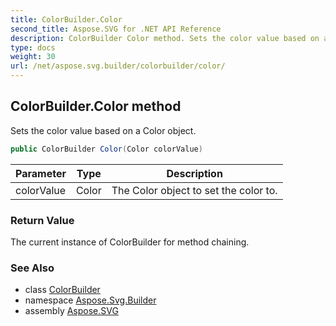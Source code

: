 ```yaml
---
title: ColorBuilder.Color
second_title: Aspose.SVG for .NET API Reference
description: ColorBuilder Color method. Sets the color value based on a Color object
type: docs
weight: 30
url: /net/aspose.svg.builder/colorbuilder/color/
---
```

## ColorBuilder.Color method

Sets the color value based on a Color object.

```csharp
public ColorBuilder Color(Color colorValue)
```

| Parameter | Type | Description |
| --- | --- | --- |
| colorValue | Color | The Color object to set the color to. |

### Return Value

The current instance of ColorBuilder for method chaining.

### See Also

* class [ColorBuilder](../)
* namespace [Aspose.Svg.Builder](../../../aspose.svg.builder/)
* assembly [Aspose.SVG](../../../)
